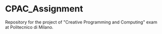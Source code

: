 # CPAC_Assignment
Repository for the project of "Creative Programming and Computing" exam at Politecnico di Milano.
